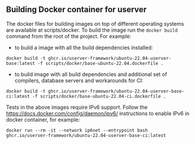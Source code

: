 ## Building Docker container for userver

The docker files for building images on top of different operating systems
are available at scripts/docker. To build the image run the `docker build`
command from the root of the project. For example:

* to build a image with all the build dependencies installed:
```
docker build -t ghcr.io/userver-framework/ubuntu-22.04-userver-base:latest -f scripts/docker/base-ubuntu-22.04.dockerfile .
```


* to build image with all build dependencies and additional set of compilers, database servers and workarounds for CI:
```
docker build -t ghcr.io/userver-framework/ubuntu-22.04-userver-base-ci:latest -f scripts/docker/base-ubuntu-22.04-ci.dockerfile .
```

Tests in the above images require IPv6 support. Follow the
https://docs.docker.com/config/daemon/ipv6/ instructions to enable IPv6 in
docker container, for example:
```
docker run --rm -it --network ip6net --entrypoint bash ghcr.io/userver-framework/ubuntu-22.04-userver-base-ci:latest
```

